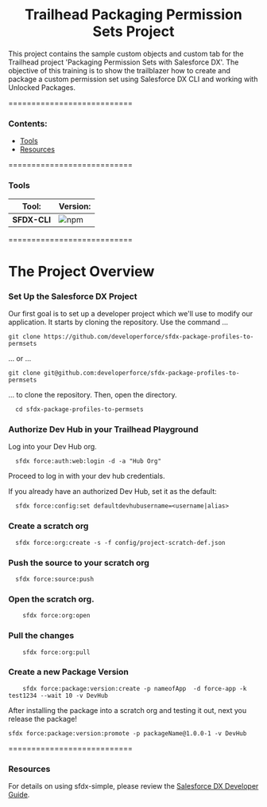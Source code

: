 <h1 align="center">Trailhead Packaging Permission Sets Project</h1>
This project contains the sample custom objects and custom tab for the Trailhead project 'Packaging Permission Sets with Salesforce DX'. The objective of this training is to show the trailblazer how to create and package a custom permission set using Salesforce DX CLI and working with Unlocked Packages. 

===========================
### Contents:
- [Tools](#tool-versioning) 
- [Resources](#resources)

===========================
### Tools
|  Tool:       |  Version:  |
| ------------ | ---------- | 
| **SFDX-CLI** | ![npm](https://img.shields.io/npm/v/sfdx-cli.svg?label=SFDX-CLI&logo=Salesforce&style=Popout)  |

===========================
# The Project Overview

### Set Up the Salesforce DX Project
Our first goal is to set up a developer project which we'll use to modify our application. It starts by cloning the repository. Use the command ...
```
git clone https://github.com/developerforce/sfdx-package-profiles-to-permsets
```
… or ...
```
git clone git@github.com:developerforce/sfdx-package-profiles-to-permsets
```
… to clone the repository. Then, open the directory.
```
  cd sfdx-package-profiles-to-permsets
```
### Authorize Dev Hub in your Trailhead Playground
Log into your Dev Hub org.
```
  sfdx force:auth:web:login -d -a "Hub Org"
  ```
Proceed to log in with your dev hub credentials.

If you already have an authorized Dev Hub, set it as the default:
```
  sfdx force:config:set defaultdevhubusername=<username|alias>
```
### Create a scratch org 
```
  sfdx force:org:create -s -f config/project-scratch-def.json
```
### Push the source to your scratch org
```
  sfdx force:source:push
```
### Open the scratch org.
```
    sfdx force:org:open  
```
### Pull the changes  
```
    sfdx force:org:pull  
```
### Create a new Package Version
```
    sfdx force:package:version:create -p nameofApp  -d force-app -k test1234 --wait 10 -v DevHub
```

After installing the package into a scratch org and testing it out, next you release the package!
```
sfdx force:package:version:promote -p packageName@1.0.0-1 -v DevHub
```
===========================
### Resources
For details on using sfdx-simple, please review the [Salesforce DX Developer Guide](https://developer.salesforce.com/docs/atlas.en-us.sfdx_dev.meta/sfdx_dev).